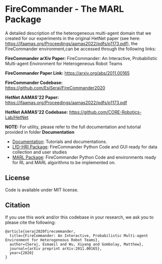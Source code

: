 # FireCommander - The MARL Package
A detailed description of the heterogeneous multi-agent domain that we created for our experiments in the original HetNet paper (see here: https://ifaamas.org/Proceedings/aamas2022/pdfs/p1173.pdf), the FireCommander environment,can be accessed through the following links:

**FireCommander arXiv Paper:** FireCommander: An Interactive, Probabilistic Multi-agent Environment for Heterogeneous Robot Teams

**FireCommander Paper Link:** https://arxiv.org/abs/2011.00165

**FireCommander Codebase:** https://github.com/EsiSeraj/FireCommander2020

**HetNet AAMAS'22 Paper:** https://ifaamas.org/Proceedings/aamas2022/pdfs/p1173.pdf

**HetNet AAMAS'22 Codebase:** https://github.com/CORE-Robotics-Lab/HetNet


**NOTE:** For utility, please refer to the full documentation and tutorial provided in folder **Documentation**

- <u>Documentation</u>: Tutorials and documentations.
- <u>LfD-HRI Package</u>: FireCommander Python Code and GUI ready for data collection and user studies
- <u>MARL Package</u>: FireCommander Python Code and environments ready for RL and MARL algorithms to be implemented on.

## License
Code is available under MIT license.

## Citation
If you use this work and/or this codebase in your research, we ask you to please cite the following:

```
@article{seraj2020firecommander,
  title={FireCommander: An Interactive, Probabilistic Multi-agent Environment for Heterogeneous Robot Teams},
  author={Seraj, Esmaeil and Wu, Xiyang and Gombolay, Matthew},
  journal={arXiv preprint arXiv:2011.00165},
  year={2020}
}
```
